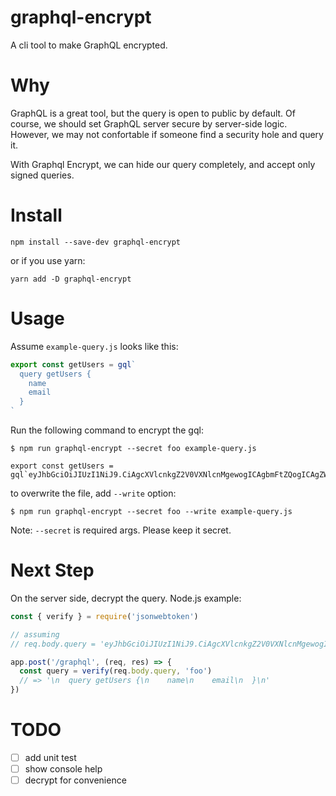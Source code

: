 # graphql-encrypt

A cli tool to make GraphQL encrypted.

# Why

GraphQL is a great tool, but the query is open to public by default. Of course, we should set GraphQL server secure by server-side logic. However, we may not confortable if someone find a security hole and query it.

With Graphql Encrypt, we can hide our query completely, and accept only signed queries.

# Install

```
npm install --save-dev graphql-encrypt
```

or if you use yarn:

```
yarn add -D graphql-encrypt
```

# Usage

Assume `example-query.js` looks like this:

```js
export const getUsers = gql`
  query getUsers {
    name
    email
  }
`
```

Run the following command to encrypt the gql:

```
$ npm run graphql-encrypt --secret foo example-query.js

export const getUsers = gql`eyJhbGciOiJIUzI1NiJ9.CiAgcXVlcnkgZ2V0VXNlcnMgewogICAgbmFtZQogICAgZW1haWwKICB9Cg.GRFoVNHpY12mX0UI1y_nCRwGqKST4UkAbx88hZ2Jccg`;
```

to overwrite the file, add `--write` option:

```
$ npm run graphql-encrypt --secret foo --write example-query.js
```

Note: `--secret` is required args. Please keep it secret.

# Next Step

On the server side, decrypt the query. Node.js example:

```js
const { verify } = require('jsonwebtoken')

// assuming
// req.body.query = 'eyJhbGciOiJIUzI1NiJ9.CiAgcXVlcnkgZ2V0VXNlcnMgewogICAgbmFtZQogICAgZW1haWwKICB9Cg.GRFoVNHpY12mX0UI1y_nCRwGqKST4UkAbx88hZ2Jccg'

app.post('/graphql', (req, res) => {
  const query = verify(req.body.query, 'foo')
  // => '\n  query getUsers {\n    name\n    email\n  }\n'
})
```

# TODO

- [ ] add unit test
- [ ] show console help
- [ ] decrypt for convenience
